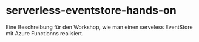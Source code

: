 # serverless-eventstore-hands-on
Eine Beschreibung für den Workshop, wie man einen serveless EventStore mit Azure Functionns realisiert.
